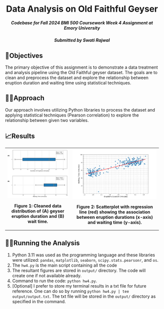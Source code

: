 <h1 align="center">Data Analysis on Old Faithful Geyser</h1>
<h5 align="center">Codebase for Fall 2024 BMI 500 Coursework Week 4 Assignment at Emory University</h5>
<h5 align="center">Submitted by Swati Rajwal</h5>

## 🎯Objectives
The primary objective of this assignment is to demonstrate a data treatment and analysis pipeline using the Old Faithful geyser dataset. The goals are to clean and preprocess the dataset and explore the relationship between eruption duration and waiting time using statistical techniques. 

## 👩‍💻Approach
Our approach involves utilizing Python libraries to process the dataset and applying statistical techniques (Pearson correlation) to explore the relationship between given two variables.

## 📈Results
<div align="center">
  <table>
    <tr>
      <td>
        <img src="output/outlier_removed_distribution_new.png" alt="Plot A" width="600"/>
        <p align="center"><b>Figure 1: Cleaned data distribution of (A) geyser eruption duration and (B) wait time.</b></p>
      </td>
      <td>
        <img src="output/correlation_plot.png" alt="Plot B" width="500"/>
        <p align="center"><b>Figure 2: Scatterplot with regression line (red) showing the association between eruption durations (x-axis) and waiting time (y-axis).</b></p>
      </td>
    </tr>
  </table>
</div>

## 🏃‍♂️Running the Analysis
1. Python 3.11 was used as the programming language and these libraries were utilized: `pandas`, `matplotlib`, `seaborn`, `scipy.stats.pearsonr`, and `os`. 
2. The `hw4.py` is the main script containing all the code
3. The resultant figures are stored in `output/` directory. The code will create one if not available already.
4. Command to run the code: `python hw4.py`.
5. [Optional] I prefer to store my terminal results in a txt file for future reference. One can do so by running `python hw4.py | tee  output/output.txt`. The txt file will be stored in the `output/` directory as specified in the command. 
